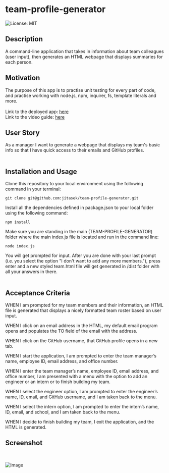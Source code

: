 # team-profile-generator

![License: MIT](https://img.shields.io/badge/License-MIT-yellow.svg)
<br>

## Description

A command-line application that takes in information about team colleagues (user input), then generates an HTML webpage that displays summaries for each person.

## Motivation

The purpose of this app is to practise unit testing for every part of code, and practise working with node.js, npm, inquirer, fs, template literals and more.
<br>
<br>
Link to the deployed app: [here](https://jitasek.github.io/.........)
<br>
Link to the video guide: [here](https://drive.google.com/file/d/1vLpIIPBYK2xNuOXmn9qb6-GwUH_BTb48/view)

## User Story

As a manager I want to generate a webpage that displays my team's basic info
so that I have quick access to their emails and GitHub profiles.
<br>
<br>

## Installation and Usage

Clone this repository to your local environment using the following command in your terminal:

`git clone git@github.com:jitasek/team-profile-generator.git`

Install all the dependencies defined in package.json to your local folder using the following command:

`npm install`

Make sure you are standing in the main (TEAM-PROFILE-GENERATOR) folder where the main index.js file is located and run in the command line:

`node index.js`

You will get prompted for input. After you are done with your last prompt (i.e. you select the option "I don't want to add any more members."), press enter and a new styled team.html file will get generated in /dist folder with all your answers in there.
<br>
<br>

## Acceptance Criteria

WHEN I am prompted for my team members and their information, an HTML file is generated that displays a nicely formatted team roster based on user input.

WHEN I click on an email address in the HTML, my default email program opens and populates the TO field of the email with the address.

WHEN I click on the GitHub username, that GitHub profile opens in a new tab.

WHEN I start the application, I am prompted to enter the team manager’s name, employee ID, email address, and office number.

WHEN I enter the team manager’s name, employee ID, email address, and office number, I am presented with a menu with the option to add an engineer or an intern or to finish building my team.

WHEN I select the engineer option, I am prompted to enter the engineer’s name, ID, email, and GitHub username, and I am taken back to the menu.

WHEN I select the intern option, I am prompted to enter the intern’s name, ID, email, and school, and I am taken back to the menu.

WHEN I decide to finish building my team, I exit the application, and the HTML is generated.

## Screenshot

<br>

![Image](./assets/images/.........)
